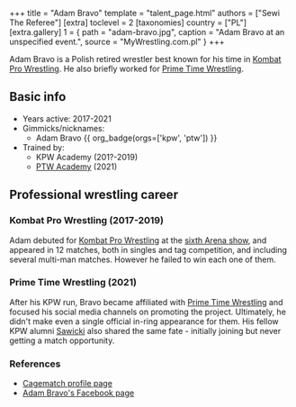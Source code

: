 +++
title = "Adam Bravo"
template = "talent_page.html"
authors = ["Sewi The Referee"]
[extra]
toclevel = 2
[taxonomies]
country = ["PL"]
[extra.gallery]
1 = { path = "adam-bravo.jpg", caption = "Adam Bravo at an unspecified event.", source = "MyWrestling.com.pl" }
+++

Adam Bravo is a Polish retired wrestler best known for his time in [Kombat Pro Wrestling](@/o/kpw.md). He also briefly worked for [Prime Time Wrestling](@/o/ptw.md).

## Basic info

* Years active: 2017-2021
* Gimmicks/nicknames:
  - Adam Bravo {{ org_badge(orgs=['kpw', 'ptw']) }}
* Trained by:
  - KPW Academy (201?-2019)
  - [PTW Academy](@/o/ptw-academy.md) (2021)

## Professional wrestling career

### Kombat Pro Wrestling (2017-2019)

Adam debuted for [Kombat Pro Wrestling](@/o/kpw.md) at the [sixth Arena show](@/e/kpw/2017-04-08-kpw-arena-6.md), and appeared in 12 matches,
both in singles and tag competition, and including several multi-man matches.
However he failed to win each one of them.

### Prime Time Wrestling (2021)

After his KPW run, Bravo became affiliated with [Prime Time Wrestling](@/o/ptw.md) and focused his social media channels on promoting the project.
Ultimately, he didn't make even a single official in-ring appearance for them.
His fellow KPW alumni [Sawicki](@/w/sawicki.md) also shared the same fate - initially joining but never getting a match opportunity.

### References

* [Cagematch profile page](https://www.cagematch.net/?id=2&nr=19681&name=Adam+Bravo)
* [Adam Bravo's Facebook page](https://www.facebook.com/BravoAdamPL)
